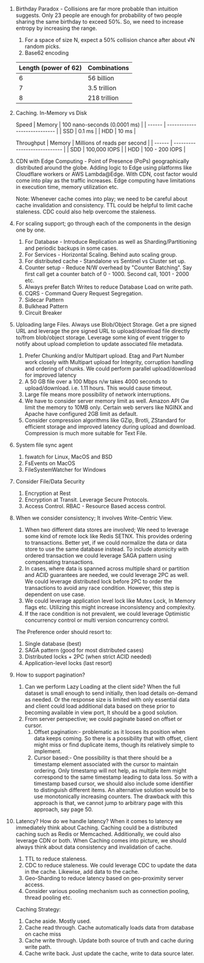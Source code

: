 1. Birthday Paradox - Collisions are far more probable than intuition suggests. Only 23 people are enough for probability of two people sharing the same birthday to exceed 50%. So, we need to increase entropy by increasing the range.
    1. For a space of size N, expect a 50% collision chance after about √N random picks.
    2. Base62 encoding
       
      | Length (power of 62) | Combinations |
      | -------------------- | ------------ |
      | 6                    | 56 billion   |
      | 7                    | 3.5 trillion |
      | 8                    | 218 trillion |

2. Caching. In-Memory vs Disk

     Speed
    | Memory | 100 nano-seconds (0.0001 ms) |
    | ------ | ---------------------------- |
    | SSD    | 0.1 ms                       |
    | HDD    | 10 ms                        |
	
    Throughput
    | Memory | Millions of reads per second |
    | ------ | ---------------------------- |
    | SDD    | 100,000 IOPS                 |
    | HDD    | 100 - 200 IOPS               |

4. CDN with Edge Computing - Point of Presence (PoPs) geographically distributed around the globe. Adding logic to Edge using platforms like Cloudflare workers or AWS Lambda@Edge. With CDN, cost factor would come into play as the traffic increases. Edge computing have limitations in execution time, memory utilization etc.

	Note: Whenever cache comes into play; we need to be careful about cache invalidation and consistency. TTL could be helpful to limit cache staleness. CDC could also help overcome the staleness.

5. For scaling support; go through each of the components in the design one by one.
	1. For Database - Introduce Replication as well as Sharding/Partitioning and periodic backups in some cases.
	2. For Services - Horizontal Scaling. Behind auto scaling group.
	3. For distributed cache - Standalone vs Sentinel vs Cluster set up.
	4. Counter setup - Reduce N/W overhead by "Counter Batching". Say first call get a counter batch of 0 - 1000. Second call, 1001 - 2000 etc.
	5. Always prefer Batch Writes to reduce Database Load on write path.
	6. CQRS - Command Query Request Segregation.
	7. Sidecar Pattern
	8. Bulkhead Pattern
	9. Circuit Breaker


6. Uploading large Files. Always use Blob/Object Storage. Get a pre signed URL and leverage the pre signed URL to upload/download file directly to/from blob/object storage. Leverage some king of event trigger to notify about upload completion to update associated file metadata.
	1. Prefer Chunking and/or Multipart upload. Etag and Part Number work closely with Multipart upload for Integrity, corruption handling and ordering of chunks. We could perform parallel upload/download for improved latency
	2. A 50 GB file over a 100 Mbps n/w takes 4000 seconds to upload/download. i.e. 1.11 hours. This would cause timeout.
	3. Large file means more possibility of network interruptions.
	4. We have to consider server memory limit as well. Amazon API Gw limit the memory to 10MB only. Certain web servers like NGINX and Apache have configured 2GB limit as default.
	5. Consider compression algorithms like GZip, Brotli, ZStandard for efficient storage and improved latency during upload and download. Compression is much more suitable for Text File.

7. System file sync agent
	1. fswatch for Linux, MacOS and BSD
	2. FsEvents on MacOS
	3. FileSystemWatcher for Windows

8. Consider File/Data Security
	1. Encryption at Rest
	2. Encryption at Transit. Leverage Secure Protocols.
	3. Access Control. RBAC - Resource Based access control.


9. When we consider consistency; It involves Write-Centric View.
	1. When two different data stores are involved; We need to leverage some kind of remote lock like Redis SETNX. This provides ordering to transactions. Better yet, if we could normalize the data or data store to use the same database instead. To include atomicity with ordered transaction we could leverage SAGA pattern using compensating transactions.
	2. In cases, where data is spanned across multiple shard or partition and ACID guarantees are needed, we could leverage 2PC as well. We could leverage distributed lock before 2PC to order the transactions to avoid any race condition. However, this step is dependent on use case.
	3. We could leverage application level lock like Mutex Lock, In Memory flags etc. Utilizing this might increase inconsistency and complexity.
 	4. If the race condition is not prevalent, we could leverage Optimistic concurrency control or multi version concurrency control.

    The Preference order should resort to:
    1. Single database (best)
    2. SAGA pattern (good for most distributed cases)
    3. Distributed locks + 2PC (when strict ACID needed)
    4. Application-level locks (last resort)


9. How to support pagination?
	1. Can we perform Lazy Loading at the client side? When the full dataset is small enough to send initially, then load details on-demand as needed. Or the response size is limited with only essential data and client could load additional data based on these prior to becoming available in view port, It should be a good solution.
	2. From server perspective; we could paginate based on offset or cursor.
		1. Offset pagination:- problematic as it looses its position when data keeps coming. So there is a possibility that with offset, client might miss or find duplicate items, though its relatively simple to implement.
		2. Cursor based:- One possibility is that there should be a timestamp element associated with the cursor to maintain ordering. Only timestamp will not help, as multiple item might correspond to the same timestamp leading to data loss. So with a timestamp based cursor, we should also include some identifier to distinguish different items. An alternative solution would be to use monotonically increasing counters. The drawback with this approach is that, we cannot jump to arbitrary page with this approach, say page 50.


10. Latency? How do we handle latency? When it comes to latency we immediately think about Caching. Caching could be a distributed caching such as Redis or Memcached. Additionally, we could also leverage CDN or both. When Caching comes into picture, we should always think about data consistency and invalidation of cache.
	1. TTL to reduce staleness.
	2. CDC to reduce staleness. We could leverage CDC to update the data in the cache. Likewise, add data to the cache.
	3. Geo-Sharding to reduce latency based on geo-proximity server access.
	4. Consider various pooling mechanism such as connection pooling, thread pooling etc.

    Caching Strategy:
    1. Cache aside. Mostly used.
    2. Cache read through. Cache automatically loads data from database on cache miss
    3. Cache write through. Update both source of truth and cache during write path.
    4. Cache write back. Just update the cache, write to data source later.
